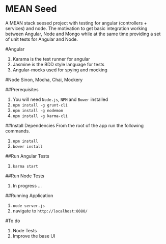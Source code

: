 # MEAN Seed

A MEAN stack seesed project with testing for angular (controllers + services) and node. The motivation to get basic integration working between Angular, Node and Mongo while at the same time providing a set of unit tests for Angular and Node.

#Angular
1. Karama is the test runner for angular
2. Jasmine is the BDD style language for tests
3. Angular-mocks used for spying and mocking

#Node
Sinon, Mocha, Chai, Mockery

##Prerequisites
1. You will need `Node.js`, `NPM` and `Bower` installed
2. `npm install -g grunt-cli`
3. `npm install -g nodemon`
4. `npm install -g karma-cli`

##Install Dependencies
From the root of the app run the following commands.

1. `npm install`
2. `bower install`

##Run Angular Tests
1. `karma start`

##Run Node Tests
1. In progress ...

##Running Application
1. `node server.js`
2. navigate to `http://localhost:8080/`

#To do
1. Node Tests
2. Improve the base UI



